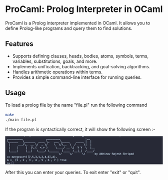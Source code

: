 # ProCaml: Prolog Interpreter in OCaml

ProCaml is a Prolog interpreter implemented in OCaml. It allows you to define Prolog-like programs and query them to find solutions.

## Features

- Supports defining clauses, heads, bodies, atoms, symbols, terms, variables, substitutions, goals, and more.
- Implements unification, backtracking, and goal-solving algorithms.
- Handles arithmetic operations within terms.
- Provides a simple command-line interface for running queries.

## Usage

To load a prolog file by the name "file.pl" run the following command

```bash
make
./main file.pl
```

If the program is syntactically correct, it will show the following screen :-

![welcomescreen](welcomescreen.jpg)

After this you can enter your queries. To exit enter "exit" or "quit".

